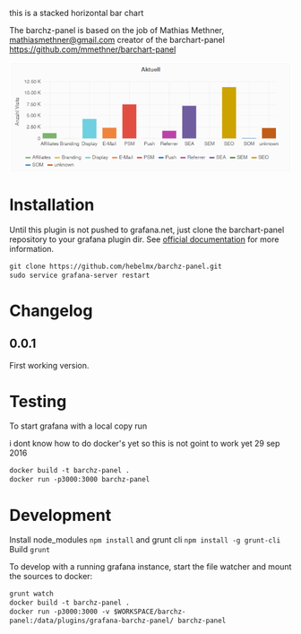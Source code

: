 this is a stacked horizontal bar chart

The barchz-panel is based on the job of  Mathias Methner, mathiasmethner@gmail.com creator of the barchart-panel https://github.com/mmethner/barchart-panel



![Barchz Screenshot](/src/img/barchz-panel.png?raw=true)

# Installation

Until this plugin is not pushed to grafana.net, just clone the barchart-panel repository to your 
grafana plugin dir. See [official documentation](http://docs.grafana.org/plugins/installation/) 
for more information.

```
git clone https://github.com/hebelmx/barchz-panel.git
sudo service grafana-server restart
```

# Changelog

## 0.0.1

First working version.

# Testing

To start grafana with a local copy run

 i dont know how to do docker's yet
 so this is not goint to work yet
 29 sep 2016
```
docker build -t barchz-panel .
docker run -p3000:3000 barchz-panel
```

# Development

Install node_modules ``npm install`` and grunt cli ``npm install -g grunt-cli``   
Build ``grunt``

To develop with a running grafana instance, start the file watcher 
and mount the sources to docker:

```
grunt watch
docker build -t barchz-panel .
docker run -p3000:3000 -v $WORKSPACE/barchz-panel:/data/plugins/grafana-barchz-panel/ barchz-panel 
```

